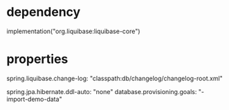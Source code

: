 # dependency
implementation("org.liquibase:liquibase-core")

# properties
spring.liquibase.change-log: "classpath:db/changelog/changelog-root.xml"

spring.jpa.hibernate.ddl-auto: "none"
database.provisioning.goals: "-import-demo-data"

